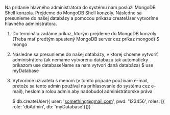 Na pridanie hlavného administrátora do systému nám poslúži MongoDB Shell konzola.
Prejdeme do MongoDB Shell konzoly. Následne sa presunieme do našej databázy a
pomocou príkazu createUser vytvoríme hlavného administrátora.

1. Do terminálu zadáme príkaz, ktorým prejdeme do MongoDB konzoly (Treba mať predtým spustený MongoDB server cez príkaz mongod)
   $ mongo
   
2. Následne sa presunieme do našej databázy, v ktorej chceme vytvoriť administrátora (ak nemame vytvorenu databazu tak automaticky prikazom 
   use databaseName sa nam vytvori daná databáza)
   $ use myDatabase
   
3. Vytvorime uzivatela s menom (v tomto prípade používam e-mail, pretože sa tento admin používal na prihlasovanie do systému cez e-mail), 
   heslom a rolou admin aby nadobudol administrátorske práva

   $ db.createUser({ user: 'something@gmail.com', pwd: '123456', roles: [{ role: 'dbAdmin', db: 'myDatabase'}]})

